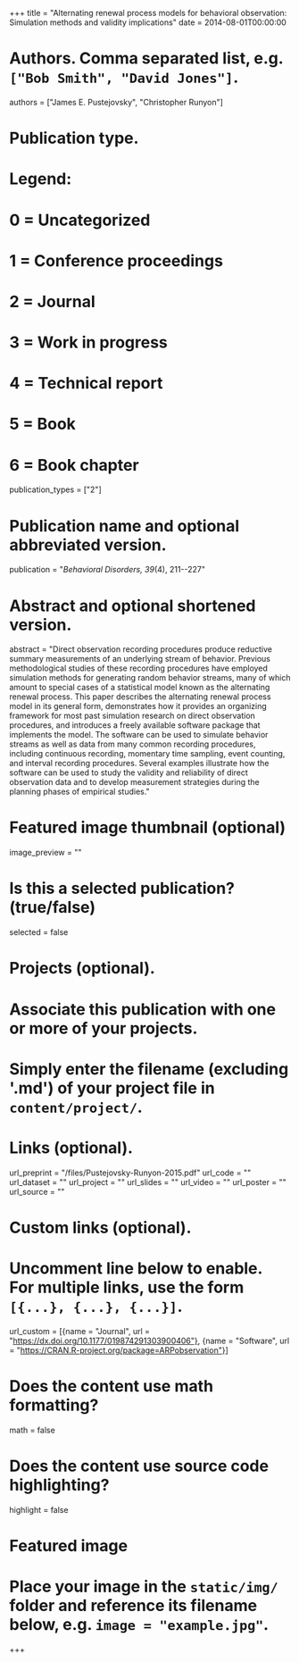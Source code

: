 +++
title = "Alternating renewal process models for behavioral observation: Simulation methods and validity implications"
date = 2014-08-01T00:00:00

# Authors. Comma separated list, e.g. `["Bob Smith", "David Jones"]`.
authors = ["James E. Pustejovsky", "Christopher Runyon"]

# Publication type.
# Legend:
# 0 = Uncategorized
# 1 = Conference proceedings
# 2 = Journal
# 3 = Work in progress
# 4 = Technical report
# 5 = Book
# 6 = Book chapter
publication_types = ["2"]

# Publication name and optional abbreviated version.
publication = "_Behavioral Disorders, 39_(4), 211--227"

# Abstract and optional shortened version.
abstract = "Direct observation recording procedures produce reductive summary measurements of an underlying stream of behavior. Previous methodological studies of these recording procedures have employed simulation methods for generating random behavior streams, many of which amount to special cases of a statistical model known as the alternating renewal process. This paper describes the alternating renewal process model in its general form, demonstrates how it provides an organizing framework for most past simulation research on direct observation procedures, and introduces a freely available software package that implements the model. The software can be used to simulate behavior streams as well as data from many common recording procedures, including continuous recording, momentary time sampling, event counting, and interval recording procedures. Several examples illustrate how the software can be used to study the validity and reliability of direct observation data and to develop measurement strategies during the planning phases of empirical studies."

# Featured image thumbnail (optional)
image_preview = ""

# Is this a selected publication? (true/false)
selected = false

# Projects (optional).
#   Associate this publication with one or more of your projects.
#   Simply enter the filename (excluding '.md') of your project file in `content/project/`.

# Links (optional).
url_preprint = "/files/Pustejovsky-Runyon-2015.pdf"
url_code = ""
url_dataset = ""
url_project = ""
url_slides = ""
url_video = ""
url_poster = ""
url_source = ""

# Custom links (optional).
#   Uncomment line below to enable. For multiple links, use the form `[{...}, {...}, {...}]`.
url_custom = [{name = "Journal", url = "https://dx.doi.org/10.1177/019874291303900406"}, {name = "Software", url = "https://CRAN.R-project.org/package=ARPobservation"}]

# Does the content use math formatting?
math = false

# Does the content use source code highlighting?
highlight = false

# Featured image
# Place your image in the `static/img/` folder and reference its filename below, e.g. `image = "example.jpg"`.

+++
